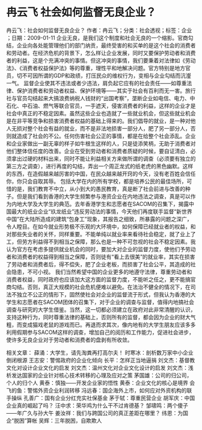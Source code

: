 # 冉云飞  社会如何监督无良企业？

冉云飞：社会如何监督无良企业？
作者：冉云飞；分类：社会透视；标签：企业 ；日期：2009-01-11
企业无良，是我们这个制度和社会无良的一个缩影。官商勾结，企业向各处能管理他们的部门纳贡，最终受害的和买单的是这个社会的消费者和劳动者。在经济危机的背景下，怎么样让企业发展，同时又要保护劳动者和消费者的利益，这是个充满冲突的事情。但这冲突的事情，我们要秉着对法律如《劳动法》、《消费者权益保护法》等的尊重，理性平和地解决问题。官方特别是地方官员，切不可因所谓的GDP和政绩，打压民众的维权行为，变相与企业勾结而沆瀣一气。
监督企业使其不违法或者少违法，肩负起它应有的社会责任——如尊重法律、保护消费者和劳动者权益、保护环境等——其实于社会有百利而无一害。旅行社与官员勾结起来大搞浪费纳税人钱财的“出国考察”，垄断企业如电信、电力、中石化、中石油、燃气等联合官员，一手遮天，侵害消费者的利益，这样的企业才是社会中真正的不稳定因素。虽然这些企业也造就了一些就业机会，但这些就业机会是在非平等竞争和损害消费者权益的基础上得来的。我们倡导的就业，是一种对他人无损对整个社会有益的就业，而不是非法地损害一部分人，肥了另一部分人，否则就造成了社会的不公。任何伤害社会公正的事情，都是在给整个社会添乱。企业和企业家做出一副无辜的样子如牛根生这样的人，只是徒添笑柄，无助于消费者对他们整体信任度的改善。企业在受到劳动者和消费者质疑的时候，要自证清白，必须拿出过硬的材料出来，同时不能让利益相关方来做所谓的调查（必须要有独立的第三方之调查），进行再度的勾结，弄出一个周正龙式的纸老虎的黑色幽默。这样的东西，在造假越来越厉害的中国，在民众越来越开窍的今天，没有老百姓会信任你，你只会自取其辱。
包括大学在内的所有学校，都是培养公民的最佳场所，可惜的是，我们教育不中立，从小到大的愚民教育，真是断了社会前进与改善的种子。但是我们看到香港的大学生频繁参与港资企业在内地违法之调查，真是可以作为内地大学及大学生的典范。去年香港学生和志愿者在SACOM的召集下，揭露中国最大的纸业企业“玖龙纸业”违反劳动法的事情，今天他们再度联手监督“新世界中国”在大陆所造成的建筑“包身工”现象，其报告之细致，所暴露的问题之深广，令人瞠目。在如今就业形势极不乐观的大环境中，如何保障已经就业者的权益，和对那些失业者的关怀，同样重要。不能单纯以就业率来看待社会稳定，就了业上了工，但劳方利益得不到相当之保障，那么也是一种不可忽视的社会不稳定因素。我认为官方在考虑多提供就业机会的同时，要加大对企业的监督力度，使他们予劳动者和消费者的权益得到相当之保障，否则徒有“看上去很美”的就业率，其实在损害了劳动者和消费者后，得不偿失，肥了企业老板，而损害了社会公平，其造成的社会隐患，不可小视。
我们当然希望中国的企业更多的地遵守法律，尊重劳动者和消费者权益，同时政府也应该加大这方面的监督力度，不能听之任之，更不能搞官商勾结。否则，真正大规模的社会危机便难以避免。在法治不健全的情况下，在司法不独立不公正的情形下，固然使社会对企业的监督流于形式，但我认为香港的大学生和志愿者在SACOM团体的召集下，对于企业的调查与监督，值得内地搞社会调查与研究的大学生借鉴。当然，这一切都必须建立在政府对此非常清醒的认识，支持这种行为，同时尊重法律的基础上，否则所有的监督，都会因为企业的财大气粗，而变成猫戏老鼠的游戏而已。再退而求其次，像内地有的大学生朋友应该多多利用假期参与SACOM这样的调查，增加自己的阅历和工作能力，促进社会进步，使许多无良企业对于劳动者和消费者的盘剥有所收敛。

相关文章：
薛涌：大学生，请先淘粪再打高尔夫！
时寒冰：剖析数万家中小企业倒闭根源
王志安：警惕政府的企业化倾向
长平：怎样正当地逼捐
刘文杰：基督教文化对设计企业文化的启发
刘文杰：温州文化对企业文化设计的启发
刘文杰：浅析发达国家的企业针对核心技术转移的心理及应对之策
茅国雄：公司的归公司，个人的归个人
黄泰：慎独——开发企业家的悟性
黄泰：企业文化的核心是境界
会飞的鱼：警惕外资企业利润转移
冯远春：国企海外上市，如何应对外资机构的联手操纵
孔善广：国有企业分红充实社保基金
茅于轼：尊重民营企业
胡军庆：中国企业真的崛起了吗？
汪中求：荣华鸡为什么干不过肯德基？
邹啸鸣：两个傻子——年广久与孙大午
姜汝祥：我们与跨国公司的真正差距在哪里？
纬恩：为国企“脱困”算帐
吴辉：三年脱困，自欺欺人